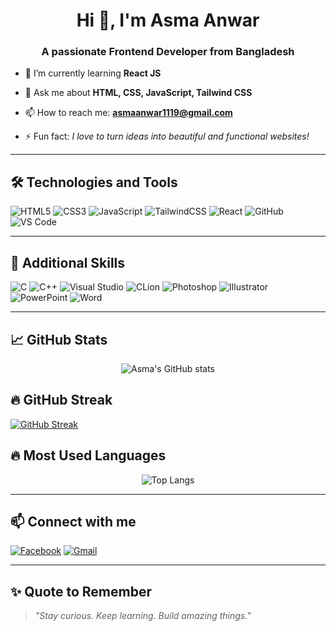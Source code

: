 <h1 align="center">Hi 👋, I'm Asma Anwar</h1>
<h3 align="center">A passionate Frontend Developer from Bangladesh</h3>

- 🌱 I’m currently learning **React JS**

- 💬 Ask me about **HTML, CSS, JavaScript, Tailwind CSS**

- 📫 How to reach me: **asmaanwar1119@gmail.com**

- ⚡ Fun fact: *I love to turn ideas into beautiful and functional websites!*

---
## 🛠 Technologies and Tools

![HTML5](https://img.shields.io/badge/HTML5-E34F26?style=flat&logo=html5&logoColor=white)
![CSS3](https://img.shields.io/badge/CSS3-1572B6?style=flat&logo=css3&logoColor=white)
![JavaScript](https://img.shields.io/badge/JavaScript-F7DF1E?style=flat&logo=javascript&logoColor=black)
![TailwindCSS](https://img.shields.io/badge/TailwindCSS-38B2AC?style=flat&logo=tailwind-css&logoColor=white)
![React](https://img.shields.io/badge/React-20232A?style=flat&logo=react&logoColor=61DAFB)
![GitHub](https://img.shields.io/badge/GitHub-181717?style=flat&logo=github&logoColor=white)
![VS Code](https://img.shields.io/badge/VS_Code-007ACC?style=flat&logo=visual-studio-code&logoColor=white)

---

## 🧰 Additional Skills

![C](https://img.shields.io/badge/C-00599C?style=flat&logo=c&logoColor=white)
![C++](https://img.shields.io/badge/C++-00599C?style=flat&logo=c%2B%2B&logoColor=white)
![Visual Studio](https://img.shields.io/badge/Visual_Studio-5C2D91?style=flat&logo=visual-studio&logoColor=white)
![CLion](https://img.shields.io/badge/CLion-000000?style=flat&logo=clion&logoColor=white)
![Photoshop](https://img.shields.io/badge/Photoshop-31A8FF?style=flat&logo=adobe-photoshop&logoColor=white)
![Illustrator](https://img.shields.io/badge/Illustrator-FF9A00?style=flat&logo=adobe-illustrator&logoColor=white)
![PowerPoint](https://img.shields.io/badge/PowerPoint-D24726?style=flat&logo=microsoft-powerpoint&logoColor=white)
![Word](https://img.shields.io/badge/Word-2B579A?style=flat&logo=microsoft-word&logoColor=white)

---
## 📈 GitHub Stats

<p align="center">
  <img src="https://github-readme-stats.vercel.app/api?username=AsmaAnwar05&show_icons=true&theme=radical" alt="Asma's GitHub stats" />
</p>

## 🔥 GitHub Streak

[![GitHub Streak](https://streak-stats.demolab.com?user=AsmaAnwar05&theme=tokyonight)](https://git.io/streak-stats)


## 🔥 Most Used Languages

<p align="center">
  <img src="https://github-readme-stats.vercel.app/api/top-langs/?username=AsmaAnwar05&layout=compact&theme=radical" alt="Top Langs" />
</p>

---

## 📫 Connect with me

[![Facebook](https://img.shields.io/badge/Facebook-1877F2?style=flat&logo=facebook&logoColor=white)](https://www.facebook.com/share/1KF3R5W7LJ/?mibextid=wwXIfr)
[![Gmail](https://img.shields.io/badge/Gmail-D14836?style=flat&logo=gmail&logoColor=white)](mailto:asmaanwar1119@gmail.com)
<!-- Add your LinkedIn later like this:
[![LinkedIn](https://img.shields.io/badge/LinkedIn-0077B5?style=flat&logo=linkedin&logoColor=white)]([https://linkedin.com/in/yourusername])
-->

---

## ✨ Quote to Remember

> *"Stay curious. Keep learning. Build amazing things."*

